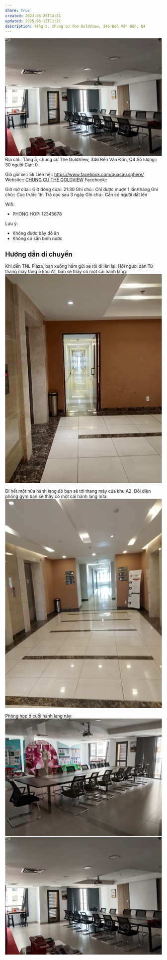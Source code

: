 ```yaml
---
share: true
created: 2023-05-26T14:51
updated: 2025-06-12T11:21
description: Tầng 5, chung cư The GoldView, 346 Bến Vân Đồn, Q4
---
```

![IMG_20250505_104328.jpg](../../../../../../attachments/IMG_20250505_104328.jpg)
Địa chỉ:: Tầng 5, chung cư The GoldView, 346 Bến Vân Đồn, Q4
Số lượng:: 30 người
Giá:: 0
 
Giá giữ xe:: 5k
Liên hệ:: https://www.facebook.com/quacau.sphere/
Website:: [CHUNG CƯ THE GOLDVIEW](https://thegoldview-thapa.com)
Facebook::

Giờ mở cửa::
Giờ đóng cửa:: 21:30
Ghi chú:: Chỉ được mượn 1 lần/tháng
Ghi chú:: Cọc trước 1tr. Trả cọc sau 3 ngày
Ghi chú:: Cần có người dắt lên

Wifi:
- PHONG HOP: 12345678

Lưu ý:
- Không được bày đồ ăn
- Không có sẵn bình nước

## Hướng dẫn di chuyển
Khi đến TNL Plaza, bạn xuống hầm gửi xe rồi đi lên lại. Hỏi người dân 
Từ thang máy tầng 5 khu A1, bạn sẽ thấy có một cái hành lang:
![IMG_20250505_104448.jpg](../../../../../../attachments/IMG_20250505_104448.jpg)

Đi hết một nửa hành lang đó bạn sẽ tới thang máy của khu A2. Đối diện phòng gym bạn sẽ thấy có một cái hành lang nữa:
![IMG_20250505_104414.jpg](../../../../../../attachments/IMG_20250505_104414.jpg)

Phòng họp ở cuối hành lang này:
![IMG_20250505_104301.jpg](../../../../../../attachments/IMG_20250505_104301.jpg)
![IMG_20250505_104328.jpg](../../../../../../attachments/IMG_20250505_104328.jpg)
